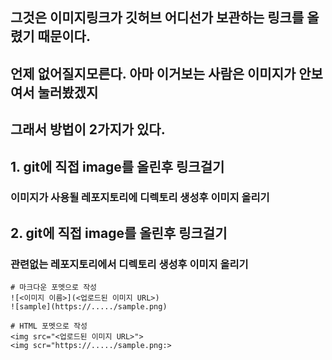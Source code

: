 ## 그것은 이미지링크가 깃허브 어디선가 보관하는 링크를 올렸기 때문이다.
## 언제 없어질지모른다. 아마 이거보는 사람은 이미지가 안보여서 눌러봤겠지
## 그래서 방법이 2가지가 있다.
## 1. git에 직접 image를 올린후 링크걸기
### 이미지가 사용될 레포지토리에 디렉토리 생성후 이미지 올리기
## 2. git에 직접 image를 올린후 링크걸기
### 관련없는 레포지토리에서 디렉토리 생성후 이미지 올리기

```
# 마크다운 포멧으로 작성
![<이미지 이름>](<업로드된 이미지 URL>)
![sample](https://...../sample.png)

# HTML 포멧으로 작성
<img src="<업로드된 이미지 URL>">
<img scr="https://...../sample.png:>
```
